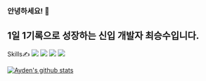 ### 안녕하세요! 👋
## 1일 1기록으로 성장하는 신입 개발자 최승수입니다.

Skills✍
<img src="https://img.shields.io/badge/React-61DAFB?style=flat-square&logo=React&logoColor=blue"/> <img src="https://img.shields.io/badge/JavaScript-F7DF1E?style=flat-square&logo=JavaScript&logoColor=white"/> <img src="https://img.shields.io/badge/HTML-E34F26?style=flat-square&logo=HTML5&logoColor=white"/> <img src="https://img.shields.io/badge/CSS-1572B6?style=flat-square&logo=CSS3&logoColor=white"/>

[![Ayden's github stats](https://github-readme-stats.vercel.app/api?username=aydenote)](https://github.com/aydenote/github-readme-stats)

